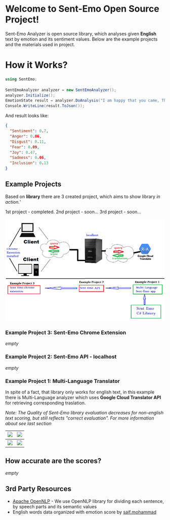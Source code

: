 # Welcome to Sent-Emo Open Source  Project!

Sent-Emo Analyzer is open source library, which analyses given **English** text by emotion and its sentiment values. Below are the example projects and the materials used in project.


# How it Works?

```c#
using SentEmo;

SentEmoAnalyzer analyzer = new SentEmoAnalyzer();
analyzer.Initialize();
EmotionState result = analyzer.DoAnalysis("I am happy that you came, Thanks for that.");
Console.WriteLine(result.ToJson());
```
And result looks like:
```json
{
  "Sentiment": 0.7,
  "Anger": 0.06,
  "Disgust": 0.11,
  "Fear": 0.09,
  "Joy": 0.47,
  "Sadness": 0.06,
  "Inclusion": 0.13
}
```

## Example Projects

Based on **library** there are 3 created project, which aims to show library *in action.*'

1st project - completed. 
2nd project - soon...
3rd project - soon...

 ![](example_projects_design.png)

### Example Project 3: Sent-Emo Chrome Extension
*empty*

### Example Project 2: Sent-Emo API - localhost
*empty*

### Example Project 1: Multi-Language Translator

In spite of a fact, that library only works for english text, in this example there is Multi-Language analyzer which uses **Google Cloud Translator API** for retrieving corresponding traslation.

*Note: The Quality of Sent-Emo library evaluation decreases for non-english text scoring, but still reflects "correct evaluation". For more information about see last section*

| ![](example4.jpg) | ![](example3.jpg) |
|--|--|
| ![](example1.jpg) | ![](example2.jpg) |


## How accurate are the scores?
*empty*

## 3rd Party Resources

* [Apache OpenNLP](http://opennlp.apache.org/) - We use OpenNLP library for dividing each sentence, by speech parts and its semantic values
*  English words data organized with emotion score by [saif.mohammad](https://saifmohammad.com/WebPages/NRC-Emotion-Lexicon.htm)
